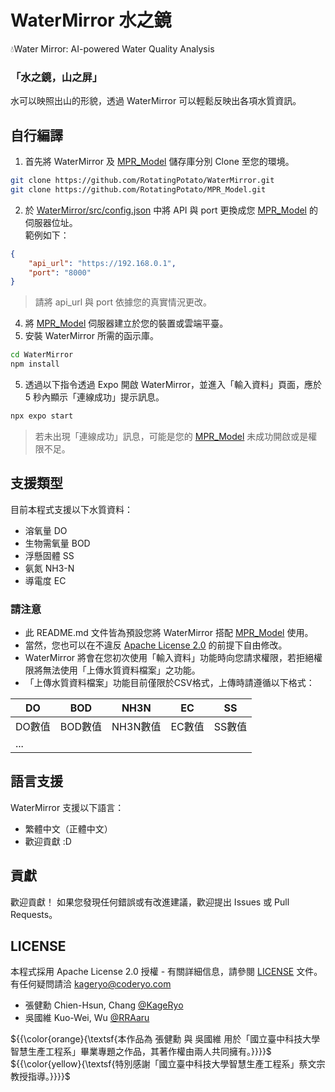 # WaterMirror 水之鏡
💧Water Mirror: AI-powered Water Quality Analysis
  
### 「水之鏡，山之屏」  
水可以映照出山的形貌，透過 WaterMirror 可以輕鬆反映出各項水質資訊。  
  
## 自行編譯
1. 首先將 WaterMirror 及 [MPR_Model](https://github.com/RotatingPotato/MPR_Model) 儲存庫分別 Clone 至您的環境。
```bash
git clone https://github.com/RotatingPotato/WaterMirror.git
git clone https://github.com/RotatingPotato/MPR_Model.git
```
2. 於 [WaterMirror/src/config.json](WaterMirror/src/config.json) 中將 API 與 port 更換成您 [MPR_Model](https://github.com/RotatingPotato/MPR_Model) 的伺服器位址。  
   範例如下：
```json
{
    "api_url": "https://192.168.0.1",
    "port": "8000"
}
```
> 請將 api_url 與 port 依據您的真實情況更改。  
4. 將 [MPR_Model](https://github.com/RotatingPotato/MPR_Model) 伺服器建立於您的裝置或雲端平臺。
5. 安裝 WaterMirror 所需的函示庫。
```bash
cd WaterMirror
npm install
```
5. 透過以下指令透過 Expo 開啟 WaterMirror，並進入「輸入資料」頁面，應於 5 秒內顯示「連線成功」提示訊息。
```bash
npx expo start
```
> 若未出現「連線成功」訊息，可能是您的 [MPR_Model](https://github.com/RotatingPotato/MPR_Model) 未成功開啟或是權限不足。
  
## 支援類型
目前本程式支援以下水質資料：  
- 溶氧量 DO  
- 生物需氧量 BOD  
- 浮懸固體 SS  
- 氨氮 NH3-N  
- 導電度 EC
  
### 請注意
- 此 README.md 文件皆為預設您將 WaterMirror 搭配 [MPR_Model](https://github.com/RotatingPotato/MPR_Model) 使用。
- 當然，您也可以在不違反 [Apache License 2.0](LICENSE) 的前提下自由修改。
- WaterMirror 將會在您初次使用「輸入資料」功能時向您請求權限，若拒絕權限將無法使用「上傳水質資料檔案」之功能。  
- 「上傳水質資料檔案」功能目前僅限於CSV格式，上傳時請遵循以下格式：  
  
| DO     	| BOD     	| NH3N     	| EC     	| SS     	|
|--------	|---------	|----------	|--------	|--------	|
| DO數值 	| BOD數值 	| NH3N數值 	| EC數值 	| SS數值 	|
| ...    	                                          	|
  
## 語言支援
WaterMirror 支援以下語言：  
- 繁體中文（正體中文）
- 歡迎貢獻 :D

## 貢獻
歡迎貢獻！ 如果您發現任何錯誤或有改進建議，歡迎提出 Issues 或 Pull Requests。  

## LICENSE  
本程式採用 Apache License 2.0 授權 - 有關詳細信息，請參閱 [LICENSE](LICENSE) 文件。  
有任何疑問請洽 kageryo@coderyo.com
+ 張健勳 Chien-Hsun, Chang [@KageRyo](https://github.com/KageRyo)   
+ 吳國維 Kuo-Wei, Wu [@RRAaru](https://github.com/RRAaru)

${{\color{orange}{\textsf{本作品為 張健勳 與 吳國維 用於「國立臺中科技大學智慧生產工程系」畢業專題之作品，其著作權由兩人共同擁有。}}}}\$  
${{\color{yellow}{\textsf{特別感謝「國立臺中科技大學智慧生產工程系」蔡文宗 教授指導。}}}}\$  
